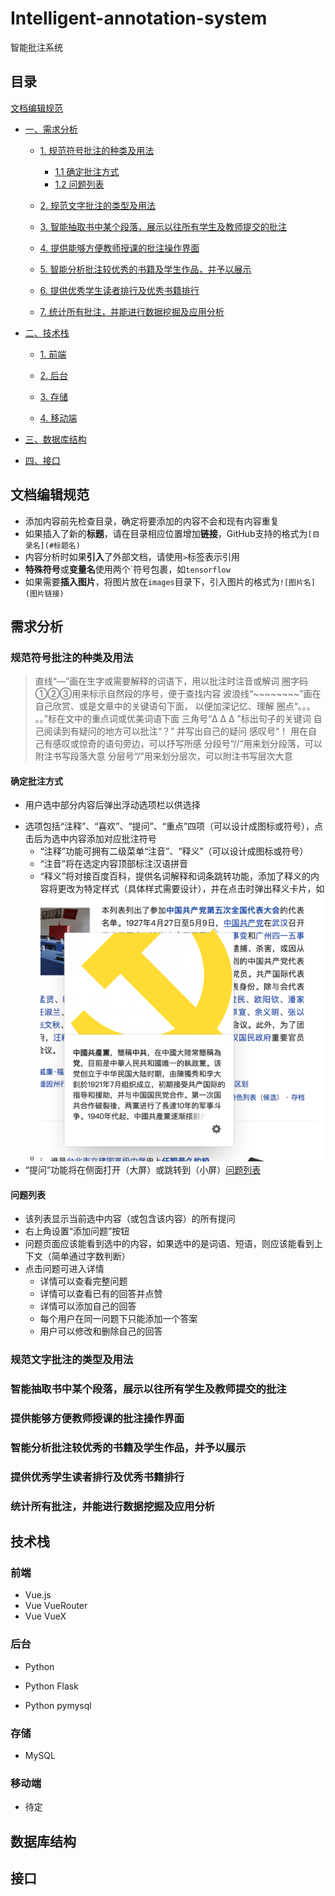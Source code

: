 # Intelligent-annotation-system
智能批注系统

## 目录

[文档编辑规范](#文档编辑规范)

* [一、需求分析](#需求分析)
  * [1. 规范符号批注的种类及用法](#规范符号批注的种类及用法)
    * [1.1 确定批注方式](#确定批注方式)
    * [1.2 问题列表](#问题列表)
  * [2. 规范文字批注的类型及用法](#规范文字批注的类型及用法)

  * [3. 智能抽取书中某个段落，展示以往所有学生及教师提交的批注](#智能抽取书中某个段落，展示以往所有学生及教师提交的批注)

  * [4. 提供能够方便教师授课的批注操作界面](#提供能够方便教师授课的批注操作界面)

  * [5. 智能分析批注较优秀的书籍及学生作品，并予以展示](#智能分析批注较优秀的书籍及学生作品，并予以展示)

  * [6. 提供优秀学生读者排行及优秀书籍排行](#提供优秀学生读者排行及优秀书籍排行)

  * [7. 统计所有批注，并能进行数据挖掘及应用分析](#统计所有批注，并能进行数据挖掘及应用分析)

* [二、技术栈](#技术栈)

  * [1. 前端](#前端)

  * [2. 后台](#后台)

  * [3. 存储](#存储)

  * [4. 移动端](#移动端)

* [三、数据库结构](#数据库结构)

* [四、接口](#接口)

## 文档编辑规范

* 添加内容前先检查目录，确定将要添加的内容不会和现有内容重复
* 如果插入了新的**标题**，请在目录相应位置增加**链接**，GitHub支持的格式为`[目录名](#标题名)`
* 内容分析时如果**引入**了外部文档，请使用`>`标签表示引用
* **特殊符号**或**变量名**使用两个\`符号包裹，如`tensorflow`
* 如果需要**插入图片**，将图片放在`images`目录下，引入图片的格式为`![图片名](图片链接)`

## 需求分析

### 规范符号批注的种类及用法

> 直线“—”画在生字或需要解释的词语下，用以批注时注音或解词
> 圈字码①②③用来标示自然段的序号，便于查找内容
> 波浪线“~~~~~~~~”画在自己欣赏、或是文章中的关键语句下面， 以便加深记忆、理解
> 圈点“。。。 。。”标在文中的重点词或优美词语下面
> 三角号“Δ Δ Δ ”标出句子的关键词
> 自己阅读到有疑问的地方可以批注“？” 并写出自己的疑问
> 感叹号“！ 用在自己有感叹或惊奇的语句旁边，可以抒写所感
> 分段号“//”用来划分段落，可以附注书写段落大意
> 分层号“/”用来划分层次，可以附注书写层次大意

#### 确定批注方式

* 用户选中部分内容后弹出浮动选项栏以供选择

[为什么选中后弹出？]: 设计成选择内容后直接弹出是为了同时适配手机和电脑的网页版，手机浏览器内无法使用右键点击（后面也许会想到更好的交互逻辑）.

* 选项包括“注释”、“喜欢”、“提问”、“重点”四项（可以设计成图标或符号），点击后为选中内容添加对应批注符号
  * “注释”功能可拥有二级菜单“注音”、“释义”（可以设计成图标或符号）
  * “注音”将在选定内容顶部标注汉语拼音
  * “释义”将对接百度百科，提供名词解释和词条跳转功能，添加了释义的内容将更改为特定样式（具体样式需要设计），并在点击时弹出释义卡片，如
  * ![释义卡片](./images/释义卡片.png)
* “提问”功能将在侧面打开（大屏）或跳转到（小屏）[问题列表](#问题列表)

#### 问题列表

* 该列表显示当前选中内容（或包含该内容）的所有提问
* 右上角设置“添加问题”按钮
* 问题页面应该能看到选中的内容，如果选中的是词语、短语，则应该能看到上下文（简单通过字数判断）
* 点击问题可进入详情
  * 详情可以查看完整问题
  * 详情可以查看已有的回答并点赞
  * 详情可以添加自己的回答
  * 每个用户在同一问题下只能添加一个答案
  * 用户可以修改和删除自己的回答

### 规范文字批注的类型及用法

### 智能抽取书中某个段落，展示以往所有学生及教师提交的批注

### 提供能够方便教师授课的批注操作界面

### 智能分析批注较优秀的书籍及学生作品，并予以展示

### 提供优秀学生读者排行及优秀书籍排行

### 统计所有批注，并能进行数据挖掘及应用分析

## 技术栈

### 前端

* Vue.js
* Vue VueRouter
* Vue VueX

### 后台

* Python

* Python Flask
* Python pymysql

### 存储

* MySQL

### 移动端

* 待定

## 数据库结构

## 接口

